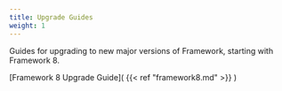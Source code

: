 ```yaml
---
title: Upgrade Guides
weight: 1
---
```


Guides for upgrading to new major versions of Framework, starting with Framework 8.

[Framework 8 Upgrade Guide]( {{< ref "framework8.md" >}} )